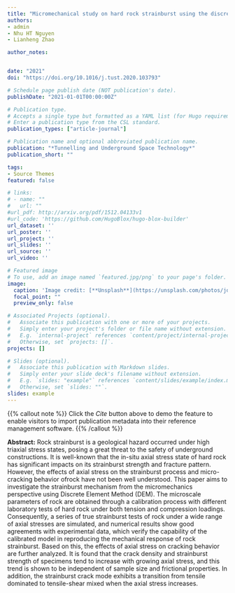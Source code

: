 ```yaml
---
title: "Micromechanical study on hard rock strainburst using the discrete element method"
authors:
- admin
- Nhu HT Nguyen 
- Lianheng Zhao

author_notes:


date: "2021"
doi: "https://doi.org/10.1016/j.tust.2020.103793"

# Schedule page publish date (NOT publication's date).
publishDate: "2021-01-01T00:00:00Z"

# Publication type.
# Accepts a single type but formatted as a YAML list (for Hugo requirements).
# Enter a publication type from the CSL standard.
publication_types: ["article-journal"]

# Publication name and optional abbreviated publication name.
publication: "*Tunnelling and Underground Space Technology*"
publication_short: ""

tags:
- Source Themes
featured: false

# links:
# - name: ""
#   url: ""
#url_pdf: http://arxiv.org/pdf/1512.04133v1
#url_code: 'https://github.com/HugoBlox/hugo-blox-builder'
url_dataset: ''
url_poster: ''
url_project: ''
url_slides: ''
url_source: ''
url_video: ''

# Featured image
# To use, add an image named `featured.jpg/png` to your page's folder. 
image:
  caption: 'Image credit: [**Unsplash**](https://unsplash.com/photos/jdD8gXaTZsc)'
  focal_point: ""
  preview_only: false

# Associated Projects (optional).
#   Associate this publication with one or more of your projects.
#   Simply enter your project's folder or file name without extension.
#   E.g. `internal-project` references `content/project/internal-project/index.md`.
#   Otherwise, set `projects: []`.
projects: []

# Slides (optional).
#   Associate this publication with Markdown slides.
#   Simply enter your slide deck's filename without extension.
#   E.g. `slides: "example"` references `content/slides/example/index.md`.
#   Otherwise, set `slides: ""`.
slides: example
---
```





{{% callout note %}}
Click the *Cite* button above to demo the feature to enable visitors to import publication metadata into their reference management software.
{{% /callout %}}

**Abstract:** Rock strainburst is a geological hazard occurred under high triaxial stress states, posing a great threat to the safety of underground constructions. It is well-known that the in-situ axial stress state of hard rock has significant impacts on its strainburst strength and fracture pattern. However, the effects of axial stress on the strainburst process and micro-cracking behavior ofrock have not been well understood. This paper aims to investigate the strainburst mechanism from the micromechanics perspective using Discrete Element Method (DEM). The microscale parameters of rock are obtained through a calibration process with different laboratory tests of hard rock under both tension and compression loadings. Consequently, a series of true strainburst tests of rock under a wide range of axial stresses are simulated, and numerical results show good agreements with experimental data, which verify the capability of the calibrated model in reproducing the mechanical response of rock strainburst. Based on this, the effects of axial stress on cracking behavior are further analyzed. It is found that the crack density and strainburst strength of specimens tend to increase with growing axial stress, and this trend is shown to be independent of sample size and frictional properties. In addition, the strainburst crack mode exhibits a transition from tensile dominated to tensile-shear mixed when the axial stress increases.
